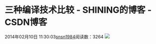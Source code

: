 # 三种编译技术比较 - SHINING的博客 - CSDN博客
2014年02月10日 11:30:03[snsn1984](https://me.csdn.net/snsn1984)阅读数：3264
![](https://img-blog.csdn.net/20140909142036531?watermark/2/text/aHR0cDovL2Jsb2cuY3Nkbi5uZXQvc25zbjE5ODQ=/font/5a6L5L2T/fontsize/400/fill/I0JBQkFCMA==/dissolve/70/gravity/SouthEast)

